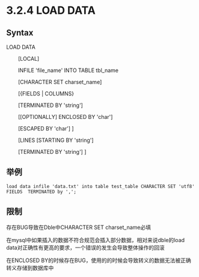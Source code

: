 # 3.2.4 LOAD DATA
##  Syntax
LOAD  DATA  

&nbsp;&nbsp;&nbsp;&nbsp;&nbsp;&nbsp;&nbsp;&nbsp;[LOCAL]

&nbsp;&nbsp;&nbsp;&nbsp;&nbsp;&nbsp;&nbsp;&nbsp;INFILE 'file_name' INTO TABLE tbl_name

&nbsp;&nbsp;&nbsp;&nbsp;&nbsp;&nbsp;&nbsp;&nbsp;[CHARACTER SET charset_name]

&nbsp;&nbsp;&nbsp;&nbsp;&nbsp;&nbsp;&nbsp;&nbsp;[{FIELDS | COLUMNS}

&nbsp;&nbsp;&nbsp;&nbsp;&nbsp;&nbsp;&nbsp;&nbsp;[TERMINATED BY 'string']

&nbsp;&nbsp;&nbsp;&nbsp;&nbsp;&nbsp;&nbsp;&nbsp;[[OPTIONALLY] ENCLOSED BY 'char']

&nbsp;&nbsp;&nbsp;&nbsp;&nbsp;&nbsp;&nbsp;&nbsp;[ESCAPED BY 'char'] ]

&nbsp;&nbsp;&nbsp;&nbsp;&nbsp;&nbsp;&nbsp;&nbsp;[LINES [STARTING BY 'string']

&nbsp;&nbsp;&nbsp;&nbsp;&nbsp;&nbsp;&nbsp;&nbsp;[TERMINATED BY 'string'] ]

## 举例
```
load data infile 'data.txt' into table test_table CHARACTER SET 'utf8' FIELDS  TERMINATED by ',';
```

## 限制
存在BUG导致在Dble中CHARACTER SET charset_name必填

在mysql中如果插入的数据不符合规范会插入部分数据，相对来说dble的load data对正确性有更高的要求，一个错误的发生会导致整体操作的回滚

在ENCLOSED BY的时候存在BUG，使用的的时候会导致转义的数据无法被正确转义存储到数据库中